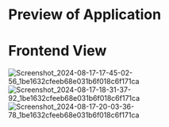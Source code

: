 # Preview of Application

# Frontend View

![Screenshot_2024-08-17-17-45-02-56_1be1632cfeeb68e031b6f018c6f171ca](https://github.com/user-attachments/assets/ec5d5ebd-0a3a-4ac0-b32f-baa8bdec06e9)
![Screenshot_2024-08-17-18-31-37-92_1be1632cfeeb68e031b6f018c6f171ca](https://github.com/user-attachments/assets/a78de8db-7f9e-420a-b6ac-6296c7797c24)
![Screenshot_2024-08-17-20-03-36-78_1be1632cfeeb68e031b6f018c6f171ca](https://github.com/user-attachments/assets/484b14b1-6f7d-49a3-80ca-ee8e971a0201)
